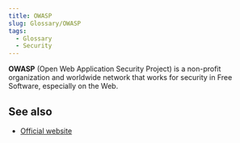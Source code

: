 ```yaml
---
title: OWASP
slug: Glossary/OWASP
tags:
  - Glossary
  - Security
---
```

**OWASP** (Open Web Application Security Project) is a non-profit organization and worldwide network that works for security in Free Software, especially on the Web.

## See also

- [Official website](https://owasp.org/)
